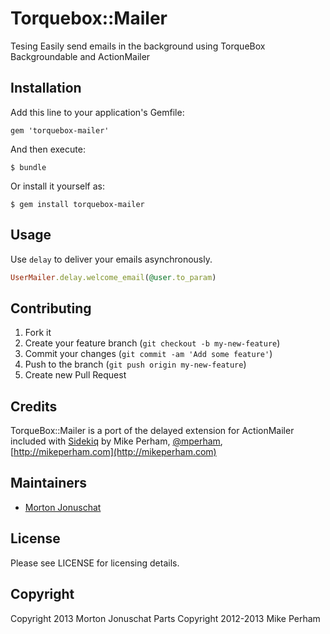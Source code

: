 # Torquebox::Mailer

Tesing
Easily send emails in the background using TorqueBox Backgroundable and ActionMailer

## Installation

Add this line to your application's Gemfile:

    gem 'torquebox-mailer'

And then execute:

    $ bundle

Or install it yourself as:

    $ gem install torquebox-mailer

## Usage

Use `delay` to deliver your emails asynchronously.

```ruby
UserMailer.delay.welcome_email(@user.to_param)
```

## Contributing

1. Fork it
2. Create your feature branch (`git checkout -b my-new-feature`)
3. Commit your changes (`git commit -am 'Add some feature'`)
4. Push to the branch (`git push origin my-new-feature`)
5. Create new Pull Request

## Credits

TorqueBox::Mailer is a port of the delayed extension for ActionMailer included with [Sidekiq](https://github.com/mperham/sidekiq) by Mike Perham, [@mperham](https://twitter.com/mperham), [http://mikeperham.com](http://mikeperham.com)

## Maintainers

* [Morton Jonuschat](https://github.com/yabawock)

## License

Please see LICENSE for licensing details.

## Copyright

Copyright 2013 Morton Jonuschat
Parts Copyright 2012-2013 Mike Perham

